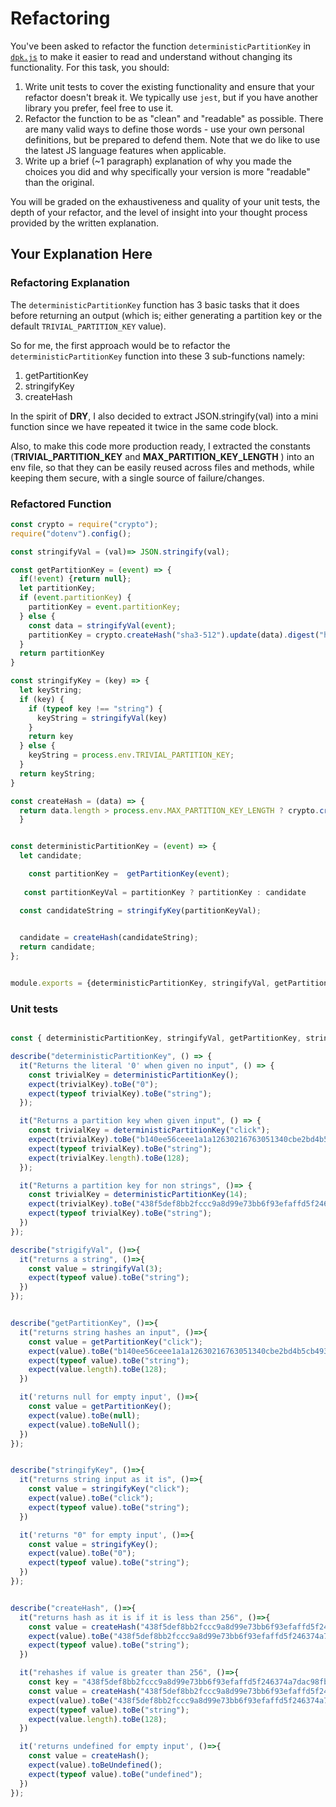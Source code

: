 # Refactoring

You've been asked to refactor the function `deterministicPartitionKey` in [`dpk.js`](dpk.js) to make it easier to read and understand without changing its functionality. For this task, you should:

1. Write unit tests to cover the existing functionality and ensure that your refactor doesn't break it. We typically use `jest`, but if you have another library you prefer, feel free to use it.
2. Refactor the function to be as "clean" and "readable" as possible. There are many valid ways to define those words - use your own personal definitions, but be prepared to defend them. Note that we do like to use the latest JS language features when applicable.
3. Write up a brief (~1 paragraph) explanation of why you made the choices you did and why specifically your version is more "readable" than the original.

You will be graded on the exhaustiveness and quality of your unit tests, the depth of your refactor, and the level of insight into your thought process provided by the written explanation.

## Your Explanation Here



### Refactoring Explanation

The `deterministicPartitionKey` function has 3 basic tasks that it does before returning an output (which is; either generating a partition key or the default `TRIVIAL_PARTITION_KEY` value).

So for me, the first approach would be to refactor the `deterministicPartitionKey` function into these 3 sub-functions namely:

1. getPartitionKey
2. stringifyKey
3. createHash


In the spirit of **DRY**, I also decided to extract JSON.stringify(val) into a mini function since we have repeated it twice in the same code block.

Also, to make this code more production ready, I extracted the constants (**TRIVIAL_PARTITION_KEY** and **MAX_PARTITION_KEY_LENGTH** ) into an env file, so that they can be easily reused across files and methods, while keeping them secure, with a single source of failure/changes.





### Refactored Function
```javascript
const crypto = require("crypto");
require("dotenv").config();

const stringifyVal = (val)=> JSON.stringify(val);

const getPartitionKey = (event) => {
  if(!event) {return null};
  let partitionKey;
  if (event.partitionKey) {
    partitionKey = event.partitionKey;
  } else {
    const data = stringifyVal(event);
    partitionKey = crypto.createHash("sha3-512").update(data).digest("hex");
  }
  return partitionKey
}

const stringifyKey = (key) => {
  let keyString;
  if (key) {
    if (typeof key !== "string") {
      keyString = stringifyVal(key)
    }
    return key
  } else {
    keyString = process.env.TRIVIAL_PARTITION_KEY;
  }
  return keyString;
}

const createHash = (data) => {
  return data.length > process.env.MAX_PARTITION_KEY_LENGTH ? crypto.createHash("sha3-512").update(data).digest("hex") : data;
  }


const deterministicPartitionKey = (event) => {
  let candidate;

    const partitionKey =  getPartitionKey(event);
    
   const partitionKeyVal = partitionKey ? partitionKey : candidate

  const candidateString = stringifyKey(partitionKeyVal);

  
  candidate = createHash(candidateString);
  return candidate;
};


module.exports = {deterministicPartitionKey, stringifyVal, getPartitionKey, stringifyKey, createHash};
```

### Unit tests
```javascript

const { deterministicPartitionKey, stringifyVal, getPartitionKey, stringifyKey, createHash } = require("./dpk");

describe("deterministicPartitionKey", () => {
  it("Returns the literal '0' when given no input", () => {
    const trivialKey = deterministicPartitionKey();
    expect(trivialKey).toBe("0");
    expect(typeof trivialKey).toBe("string");
  });

  it("Returns a partition key when given input", () => {
    const trivialKey = deterministicPartitionKey("click");
    expect(trivialKey).toBe("b140ee56ceee1a1a12630216763051340cbe2bd4b5cb4934980cc0635a110602b850e7c560775e75e0551b7ff1129fa342fe2bc18ea73d9cf9c6d8679311a511")
    expect(typeof trivialKey).toBe("string");
    expect(trivialKey.length).toBe(128);
  });

  it("Returns a partition key for non strings", ()=> {
    const trivialKey = deterministicPartitionKey(14);
    expect(trivialKey).toBe("438f5def8bb2fccc9a8d99e73bb6f93efaffd5f246374a7dac98fb12c43792a8a52cd15c5d16545158dfcc7a9f69ea68ed052dc96025fb7f54f8ea15dd0be1d6")
    expect(typeof trivialKey).toBe("string");
  })
});

describe("strigifyVal", ()=>{
  it("returns a string", ()=>{
    const value = stringifyVal(3);
    expect(typeof value).toBe("string");
  })
});


describe("getPartitionKey", ()=>{
  it("returns string hashes an input", ()=>{
    const value = getPartitionKey("click");
    expect(value).toBe("b140ee56ceee1a1a12630216763051340cbe2bd4b5cb4934980cc0635a110602b850e7c560775e75e0551b7ff1129fa342fe2bc18ea73d9cf9c6d8679311a511");
    expect(typeof value).toBe("string");
    expect(value.length).toBe(128);
  })

  it('returns null for empty input', ()=>{
    const value = getPartitionKey();
    expect(value).toBe(null);
    expect(value).toBeNull();
  })
});


describe("stringifyKey", ()=>{
  it("returns string input as it is", ()=>{
    const value = stringifyKey("click");
    expect(value).toBe("click");
    expect(typeof value).toBe("string");
  })

  it('returns "0" for empty input', ()=>{
    const value = stringifyKey();
    expect(value).toBe("0");
    expect(typeof value).toBe("string");
  })
});


describe("createHash", ()=>{
  it("returns hash as it is if it is less than 256", ()=>{
    const value = createHash("438f5def8bb2fccc9a8d99e73bb6f93efaffd5f246374a7dac98fb12c43792a8a52cd15c5d16545158dfcc7a9f69ea68ed052dc96025fb7f54f8ea15dd0be1d6");
    expect(value).toBe("438f5def8bb2fccc9a8d99e73bb6f93efaffd5f246374a7dac98fb12c43792a8a52cd15c5d16545158dfcc7a9f69ea68ed052dc96025fb7f54f8ea15dd0be1d6");
    expect(typeof value).toBe("string");
  })

  it("rehashes if value is greater than 256", ()=>{
    const key = "438f5def8bb2fccc9a8d99e73bb6f93efaffd5f246374a7dac98fb12c43792a8a52cd15c5d16545158dfcc7a9f69ea68ed052dc96025fb7f54f8ea15dd0be1d6438f5def8bb2fccc9a8d99e73bb6f93efaffd5f246374a7dac98fb12c43792a8a52cd15c5d16545158dfcc7a9f69ea68ed052dc960253efaffd5f246374a7dac98fb12c43792a8a52cd15c5d16545158dfcc7a9f69ea68ed052dc960253efaffd5f246374a7dac98fb12c43792a8a52cd15c5d16545158dfcc7a9f69ea68ed052dc96025"
    const value = createHash("438f5def8bb2fccc9a8d99e73bb6f93efaffd5f246374a7dac98fb12c43792a8a52cd15c5d16545158dfcc7a9f69ea68ed052dc96025fb7f54f8ea15dd0be1d6");
    expect(value).toBe("438f5def8bb2fccc9a8d99e73bb6f93efaffd5f246374a7dac98fb12c43792a8a52cd15c5d16545158dfcc7a9f69ea68ed052dc96025fb7f54f8ea15dd0be1d6");
    expect(typeof value).toBe("string");
    expect(value.length).toBe(128);
  })

  it('returns undefined for empty input', ()=>{
    const value = createHash();
    expect(value).toBeUndefined();
    expect(typeof value).toBe("undefined");
  })
});
```